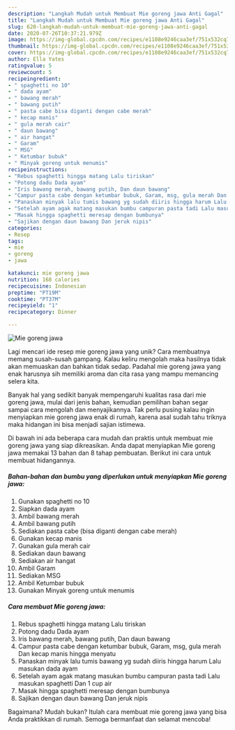 ```yaml
---
description: "Langkah Mudah untuk Membuat Mie goreng jawa Anti Gagal"
title: "Langkah Mudah untuk Membuat Mie goreng jawa Anti Gagal"
slug: 620-langkah-mudah-untuk-membuat-mie-goreng-jawa-anti-gagal
date: 2020-07-26T10:37:21.979Z
image: https://img-global.cpcdn.com/recipes/e1108e9246caa3ef/751x532cq70/mie-goreng-jawa-foto-resep-utama.jpg
thumbnail: https://img-global.cpcdn.com/recipes/e1108e9246caa3ef/751x532cq70/mie-goreng-jawa-foto-resep-utama.jpg
cover: https://img-global.cpcdn.com/recipes/e1108e9246caa3ef/751x532cq70/mie-goreng-jawa-foto-resep-utama.jpg
author: Ella Yates
ratingvalue: 5
reviewcount: 5
recipeingredient:
- " spaghetti no 10"
- " dada ayam"
- " bawang merah"
- " bawang putih"
- " pasta cabe bisa diganti dengan cabe merah"
- " kecap manis"
- " gula merah cair"
- " daun bawang"
- " air hangat"
- " Garam"
- " MSG"
- " Ketumbar bubuk"
- " Minyak goreng untuk menumis"
recipeinstructions:
- "Rebus spaghetti hingga matang Lalu tiriskan"
- "Potong dadu Dada ayam"
- "Iris bawang merah, bawang putih, Dan daun bawang"
- "Campur pasta cabe dengan ketumbar bubuk, Garam, msg, gula merah Dan kecap manis hingga menyatu"
- "Panaskan minyak lalu tumis bawang yg sudah diiris hingga harum Lalu masukan dada ayam"
- "Setelah ayam agak matang masukan bumbu campuran pasta tadi Lalu masukan spaghetti Dan 1 cup air"
- "Masak hingga spaghetti meresap dengan bumbunya"
- "Sajikan dengan daun bawang Dan jeruk nipis"
categories:
- Resep
tags:
- mie
- goreng
- jawa

katakunci: mie goreng jawa 
nutrition: 168 calories
recipecuisine: Indonesian
preptime: "PT19M"
cooktime: "PT37M"
recipeyield: "1"
recipecategory: Dinner

---
```



![Mie goreng jawa](https://img-global.cpcdn.com/recipes/e1108e9246caa3ef/751x532cq70/mie-goreng-jawa-foto-resep-utama.jpg)

Lagi mencari ide resep mie goreng jawa yang unik? Cara membuatnya memang susah-susah gampang. Kalau keliru mengolah maka hasilnya tidak akan memuaskan dan bahkan tidak sedap. Padahal mie goreng jawa yang enak harusnya sih memiliki aroma dan cita rasa yang mampu memancing selera kita.



Banyak hal yang sedikit banyak mempengaruhi kualitas rasa dari mie goreng jawa, mulai dari jenis bahan, kemudian pemilihan bahan segar sampai cara mengolah dan menyajikannya. Tak perlu pusing kalau ingin menyiapkan mie goreng jawa enak di rumah, karena asal sudah tahu triknya maka hidangan ini bisa menjadi sajian istimewa.


Di bawah ini ada beberapa cara mudah dan praktis untuk membuat mie goreng jawa yang siap dikreasikan. Anda dapat menyiapkan Mie goreng jawa memakai 13 bahan dan 8 tahap pembuatan. Berikut ini cara untuk membuat hidangannya.

<!--inarticleads1-->

##### Bahan-bahan dan bumbu yang diperlukan untuk menyiapkan Mie goreng jawa:

1. Gunakan  spaghetti no 10
1. Siapkan  dada ayam
1. Ambil  bawang merah
1. Ambil  bawang putih
1. Sediakan  pasta cabe (bisa diganti dengan cabe merah)
1. Gunakan  kecap manis
1. Gunakan  gula merah cair
1. Sediakan  daun bawang
1. Sediakan  air hangat
1. Ambil  Garam
1. Sediakan  MSG
1. Ambil  Ketumbar bubuk
1. Gunakan  Minyak goreng untuk menumis




<!--inarticleads2-->

##### Cara membuat Mie goreng jawa:

1. Rebus spaghetti hingga matang Lalu tiriskan
1. Potong dadu Dada ayam
1. Iris bawang merah, bawang putih, Dan daun bawang
1. Campur pasta cabe dengan ketumbar bubuk, Garam, msg, gula merah Dan kecap manis hingga menyatu
1. Panaskan minyak lalu tumis bawang yg sudah diiris hingga harum Lalu masukan dada ayam
1. Setelah ayam agak matang masukan bumbu campuran pasta tadi Lalu masukan spaghetti Dan 1 cup air
1. Masak hingga spaghetti meresap dengan bumbunya
1. Sajikan dengan daun bawang Dan jeruk nipis




Bagaimana? Mudah bukan? Itulah cara membuat mie goreng jawa yang bisa Anda praktikkan di rumah. Semoga bermanfaat dan selamat mencoba!
